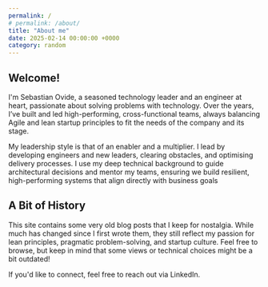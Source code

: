 ```yaml
---
permalink: /
# permalink: /about/
title: "About me"
date: 2025-02-14 00:00:00 +0000
category: random
---
```


<blockquote id="quote" style="display: none;">
  <span>SPAN_TEXT_HERE</span>
  <cite>CITE_TEXT_HERE</cite>
</blockquote>

## Welcome!

I'm Sebastian Ovide, a seasoned technology leader and an engineer at heart, passionate about solving problems with technology. Over the years, I’ve built and led high-performing, cross-functional teams, always balancing Agile and lean startup principles to fit the needs of the company and its stage.

My leadership style is that of an enabler and a multiplier. I lead by developing engineers and new leaders, clearing obstacles, and optimising delivery processes. I use my deep technical background to guide architectural decisions and mentor my teams, ensuring we build resilient, high-performing systems that align directly with business goals

## A Bit of History

This site contains some very old blog posts that I keep for nostalgia. While much has changed since I first wrote them, they still reflect my passion for lean principles, pragmatic problem-solving, and startup culture. Feel free to browse, but keep in mind that some views or technical choices might be a bit outdated!

If you'd like to connect, feel free to reach out via LinkedIn.

<script>
  console.log("Script loaded.");
  var quotes = [
    {
      "quote": "Everything should be made as simple as possible, but not simpler",
      "author" : "Albert Einstein"
    },
    {
      "quote": "If you can't explain it to a six year old, you don't understand it yourself",
      "author" : "Albert Einstein"
    },
    {
      "quote": "Simplicity is prerequisite for reliability",
      "author" : "Edsger Dijkstra"
    },
    {
      "quote": "Build-Measure-Learn feedback loop is at the core of the Lean Startup model",
      "author" : "Eric Ries"
    },
    {
      "quote": "As you consider building your own minimum viable product, let this simple rule suffice: remove any feature, process, or effort that does not contribute directly to the learning you seek",
      "author" : "Eric Ries"
    },
    {
      "quote": "Simplicity is the ultimate sophistication",
      "author" : "Leonardo da Vinci"
    },
    {
      "quote": "I'm as proud of many of the things we haven't done as the things we have done. Innovation is saying no to a thousand things",
      "author" : "Steve Jobs"
    },
    {
      "quote": "Great things in business are never done by one person. They're done by a team of people.",
      "author" : "Steve Jobs"
    },
    {
      "quote": "Leadership is not about being in charge. It is about taking care of those in your charge.",
      "author" : "Simon Sinek"
    },
    {
      "quote": "Trust is the foundation of real teamwork.",
      "author" : "Patrick Lencioni"
    },
    {
      "quote": "Individuals and interactions over processes and tools.",
      "author" : "Agile Manifesto"
    },
    {
      "quote": "If you can't describe what you are doing as a process, you don't know what you're doing.",
      "author" : "W. Edwards Deming"
    },
    {
      "quote": "Perfection is achieved, not when there is nothing more to add, but when there is nothing left to take away.",
      "author" : "Antoine de Saint-Exupéry"
    }
  ];

  var quote = quotes[Math.floor(Math.random() * quotes.length)];
  const quoteElement = document.getElementById("quote");
  const quoteSpan = quoteElement.querySelector("span"); 
  const quoteCite = quoteElement.querySelector("cite");

  // Update the content of the elements
  quoteSpan.textContent = quote.quote;
  quoteCite.textContent = quote.author;
  console.log("Quote updated.");
  quoteElement.style.display = "block";
  console.log("Quote displayed.");
</script>
